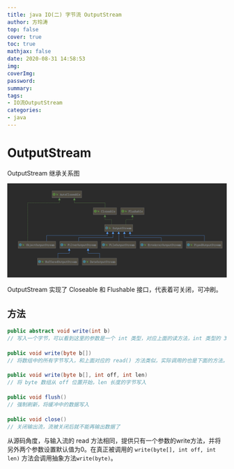 ```yaml
---
title: java IO(二) 字节流 OutputStream
author: 方玲涛
top: false
cover: true
toc: true
mathjax: false
date: 2020-08-31 14:58:53
img:
coverImg:
password:
summary:
tags:
- IO流OutputStream
categories:
- java
---
```


# OutputStream 

OutputStream 继承关系图

![继承关系图](https://raw.githubusercontent.com/ltao6688/blogPic/master/blog/img/20200901215357.png)

OutputStream 实现了 Closeable 和 Flushable 接口，代表着可关闭，可冲刷。

## 方法

```java
public abstract void write(int b)
// 写入一个字节，可以看到这里的参数是一个 int 类型，对应上面的读方法，int 类型的 32 位，只有低 // 8 位才写入，高 24 位将舍弃。

public void write(byte b[])
// 将数组中的所有字节写入，和上面对应的 read() 方法类似，实际调用的也是下面的方法。

public void write(byte b[], int off, int len)
// 将 byte 数组从 off 位置开始，len 长度的字节写入

public void flush()
// 强制刷新，将缓冲中的数据写入

public void close()
// 关闭输出流，流被关闭后就不能再输出数据了

```

从源码角度，与输入流的 read 方法相同，提供只有一个参数的write方法，并将另外两个参数设置默认值为0。在真正被调用的 `write(byte[], int off, int len)` 方法会调用抽象方法`write(byte)`。